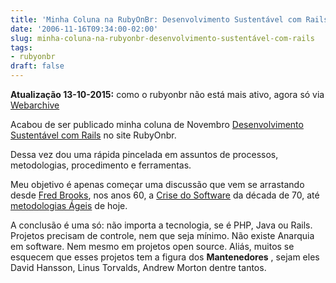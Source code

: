 ```yaml
---
title: 'Minha Coluna na RubyOnBr: Desenvolvimento Sustentável com Rails'
date: '2006-11-16T09:34:00-02:00'
slug: minha-coluna-na-rubyonbr-desenvolvimento-sustentável-com-rails
tags:
- rubyonbr
draft: false
---
```


 **Atualização 13-10-2015:** como o rubyonbr não está mais ativo, agora só via [Webarchive](https://web.archive.org/web/20080725002431/http://www.rubyonbr.org/articles/2006/11/16/desenvolvimento-sustentvel-com-rails/)


Acabou de ser publicado minha coluna de Novembro [Desenvolvimento Sustentável com Rails](http://www.rubyonbr.org/articles/2006/11/16/desenvolvimento-sustentvel-com-rails/) no site RubyOnbr.

Dessa vez dou uma rápida pincelada em assuntos de processos, metodologias, procedimento e ferramentas.

Meu objetivo é apenas começar uma discussão que vem se arrastando desde [Fred Brooks](http://en.wikipedia.org/wiki/Fred_Brooks), nos anos 60, a [Crise do Software](http://en.wikipedia.org/wiki/Software_crisis) da década de 70, até [metodologias Ágeis](http://en.wikipedia.org/wiki/Agile_methodology) de hoje.

A conclusão é uma só: não importa a tecnologia, se é PHP, Java ou Rails. Projetos precisam de controle, nem que seja mínimo. Não existe Anarquia em software. Nem mesmo em projetos open source. Aliás, muitos se esquecem que esses projetos tem a figura dos **Mantenedores** , sejam eles David Hansson, Linus Torvalds, Andrew Morton dentre tantos.

